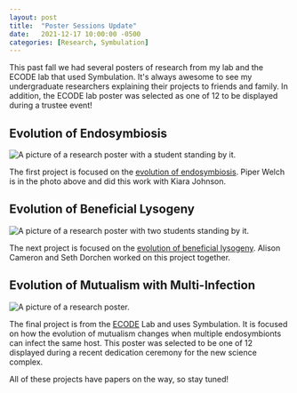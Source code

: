 ```yaml
---
layout: post
title:  "Poster Sessions Update"
date:   2021-12-17 10:00:00 -0500
categories: [Research, Symbulation]
---
```


This past fall we had several posters of research from my lab and the ECODE lab that used Symbulation. 
It's always awesome to see my undergraduate researchers explaining their projects to friends and family.
In addition, the ECODE lab poster was selected as one of 12 to be displayed during a trustee event!

## Evolution of Endosymbiosis

![A picture of a research poster with a student standing by it.](/assets/images/EndosymbiosisPoster.png)

The first project is focused on the [evolution of endosymbiosis](https://github.com/anyaevostinar/Evolution-of-Endosymbiosis-Paper). Piper Welch is in the photo above and did this work with Kiara Johnson. 

## Evolution of Beneficial Lysogeny

![A picture of a research poster with two students standing by it.](/assets/images/LysogenyPoster.png)

The next project is focused on the [evolution of beneficial lysogeny](https://github.com/anyaevostinar/Evolution-of-Lysogeny-Paper). Alison Cameron and Seth Dorchen worked on this project together.

## Evolution of Mutualism with Multi-Infection

![A picture of a research poster.](/assets/images/MultiInfectionPower.png)

The final project is from the [ECODE](https://ecodelab.com/) Lab and uses Symbulation. It is focused on how the evolution of mutualism changes when multiple endosymbionts can infect the same host.
This poster was selected to be one of 12 displayed during a recent dedication ceremony for the new science complex.

All of these projects have papers on the way, so stay tuned!
